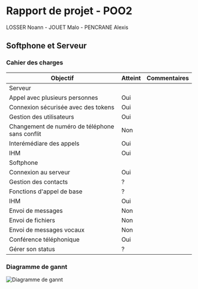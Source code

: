 # Rapport de projet - POO2

LOSSER Noann - JOUET Malo - PENCRANE Alexis

## Softphone et Serveur

### Cahier des charges

Objectif | Atteint | Commentaires
--- | --- | ---
Serveur | |
Appel avec plusieurs personnes | Oui |
Connexion sécurisée avec des tokens | Oui |
Gestion des utilisateurs | Oui |
Changement de numéro de téléphone sans conflit | Non |
Interémédiare des appels | Oui |
IHM | Oui |
Softphone | |
Connexion au serveur | Oui |
Gestion des contacts | ? |
Fonctions d'appel de base | ? |
IHM | Oui |
Envoi de messages | Non |
Envoi de fichiers | Non |
Envoi de messages vocaux | Non |
Conférence téléphonique | Oui |
Gérer son status | ? |

### Diagramme de gannt

![Diagramme de gannt](./CR/gantt.png)
